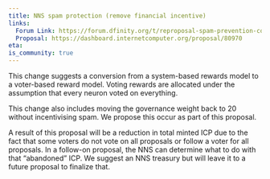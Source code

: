 ```yaml
---
title: NNS spam protection (remove financial incentive)
links:
  Forum Link: https://forum.dfinity.org/t/reproposal-spam-prevention-convert-from-system-based-rewards-to-voter-based-rewards/15352/1
  Proposal: https://dashboard.internetcomputer.org/proposal/80970
eta:
is_community: true
---
```


This change suggests a conversion from a system-based rewards model to a voter-based reward model. Voting rewards are allocated under the assumption that every neuron voted on everything. 

This change also includes moving the governance weight back to 20 without incentivising spam. We propose this occur as part of this proposal.

A result of this proposal will be a reduction in total minted ICP due to the fact that some voters do not vote on all proposals or follow a voter for all proposals. In a follow-on proposal, the NNS can determine what to do with that “abandoned” ICP. We suggest an NNS treasury but will leave it to a future proposal to finalize that. 
